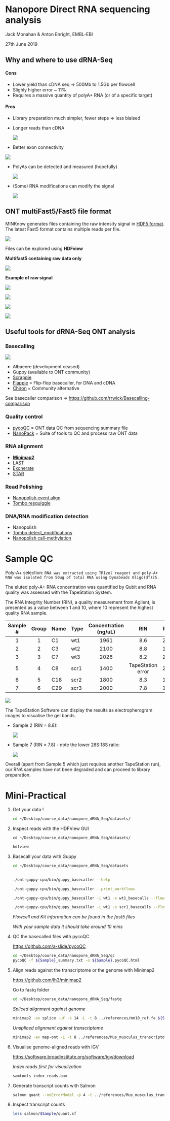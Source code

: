 # Nanopore Direct RNA sequencing analysis

Jack Monahan & Anton Enright, EMBL-EBI

27th June 2019



## Why and where to use dRNA-Seq

#### Cons

- Lower yield than cDNA seq => 500Mb to 1.5Gb per flowcell 
- Slighly higher error ~ 11%
- Requires a massive quantity of polyA+ RNA (or of a specific target)



#### Pros

- Library preparation much simpler, fewer steps => less biaised

- Longer reads than cDNA

  ![](pictures/Slide17.png) 

- Better exon connectivity

![](pictures/exon_align.png)

* PolyAs can be detected and measured (hopefully)

  ![](pictures/Slide09.png)

* (Some) RNA modifications can modify the signal

  ![](pictures/Slide34.png)

   



## ONT multiFast5/Fast5 file format

MINKnow generates files containing the raw intensity signal in [HDF5 format](https://support.hdfgroup.org/HDF5/). The latest Fast5 format contains multiple reads per file.

![](pictures/HDF5.jpeg)



Files can be explored using **HDFview**

**Multifast5 containing raw data only**

![](pictures/fast5_pre.png)




**Example of raw signal**

![](pictures/fast5_raw.png)

![](pictures/Raw1.png)

![](pictures/Raw2.png)

![](pictures/Raw3.png)



## Useful tools for dRNA-Seq ONT analysis

### Basecalling

![](pictures/nanopore_signal_to_sequence.jpg)

* ~~Albacore~~ (development ceased)
* Guppy (available to ONT community) 
* [Scrappie](https://github.com/nanoporetech/scrappie)
* [Flappie](https://github.com/nanoporetech/flappie)  = Flip-flop basecaller, for DNA and cDNA
* [Chiron](https://github.com/haotianteng/chiron) = Community alternative

See basecaller comparison => https://github.com/rrwick/Basecalling-comparison

### Quality control

* [pycoQC](https://github.com/a-slide/pycoQC) = ONT data QC from sequencing summary file
* [NanoPack](https://github.com/wdecoster/nanopack) = Suite of tools to QC and process raw ONT data

### RNA alignment

* [**Minimap2** ](https://github.com/lh3/minimap2)
* [LAST](http://last.cbrc.jp)
* [Exonerate](https://www.ebi.ac.uk/about/vertebrate-genomics/software/exonerate)
* [STAR](https://github.com/alexdobin/STAR)

### Read Polishing

* [Nanopolish event align](https://nanopolish.readthedocs.io/en/latest/)
* [Tombo resquiggle](https://nanoporetech.github.io/tombo/)

### DNA/RNA modification detection
* Nanopolish
* [Tombo detect_modifications](https://nanoporetech.github.io/tombo/)
* [Nanopolish call-methylation](https://nanopolish.readthedocs.io/en/latest/quickstart_call_methylation.html)

# Sample QC

Poly-A+ selection: `RNA was extracted using TRIzol reagent and poly-A+ RNA was isolated from 50ug of total RNA using Dynabeads Oligo(dT)25.`

The eluted poly-A+ RNA concentration was quantified by Qubit and RNA quality was assessed with the TapeStation System.

The RNA Integrity Number (RIN), a quality measurement from Agilent, is presented as a value between 1 and 10, where 10 represent the highest quality RNA sample.

| Sample # | Group | Name | Type  | Concentration (ng/uL) |        RIN        | Reads | Bases (Gb) |
|:--------:|:-----:|------|-------|:---------------------:|:-----------------:|:-----:|:-----------|
|     1    |  1    |  C1  |  wt1  |          1961         |        8.6        | 2.52M | 2.77       |
|     2    |  2    |  C3  |  wt2  |          2100         |        8.8        | 1.02M | 1.02       |
|     3    |  3    |  C7  |  wt3  |          2026         |        8.2        | 2.58M | 3.01       |
|     5    |  4    |  C8  |  scr1 |          1400         | TapeStation error | 2.61M | 3.03       |
|     6    |  5    | C18 |  scr2  |          1800         |        8.3        | 1.90M | 2.16       |
|     7    |  6    | C29 |  scr3  |          2000         |        7.8        | 1.10M | 0.60       |

  ![](pictures/ts_Gel.png) 

The TapeStation Software can display the results as electropherogram images to visualise the gel bands.

- Sample 2 (RIN = 8.8):

  ![](pictures/ts_S2EPG.png) 

- Sample 7 (RIN = 7.8) - note the lower 28S:18S ratio:

  ![](pictures/ts_S8EPG.png) 

Overall (apart from Sample 5 which just requires another TapeStation run), our RNA samples have not been degraded and can proceed to library preparation.

# Mini-Practical

1. Get your data !

   ```bash
   cd ~/Desktop/course_data/nanopore_dRNA_Seq/datasets/
   ```


2. Inspect reads with the HDFView GUI

   ```
   cd ~/Desktop/course_data/nanopore_dRNA_Seq/datasets/
   ```

   ```bash
   hdfview
   ```

     

3. Basecall your data with Guppy

   ```bash
   cd ~/Desktop/course_data/nanopore_dRNA_Seq/datasets
  
   ```

   ```bash
   ./ont-guppy-cpu/bin/guppy_basecaller --help
   
   ./ont-guppy-cpu/bin/guppy_basecaller --print_workflows
   
   ./ont-guppy-cpu/bin/guppy_basecaller -i wt1 -s wt1_basecalls --flowcell FLO-MIN106 --kit SQK-RNA002 -q 0 --trim_strategy rna --reverse_sequence true --pt_scaling --qscore_filtering 0
   
   ./ont-guppy-cpu/bin/guppy_basecaller -i wt1 -s scr1_basecalls --flowcell FLO-MIN106 --kit SQK-RNA002 -q 0 --trim_strategy rna --reverse_sequence true --pt_scaling --qscore_filtering 0
   
   ```

   *Flowcell and Kit information can be found in the fast5 files*

   *With your sample data it should take around 10 mins*
   


4. QC the basecalled files with pycoQC

   https://github.com/a-slide/pycoQC

   ```bash
   cd ~/Desktop/course_data/nanopore_dRNA_Seq/qc
   pycoQC -f ${Sample}_summary.txt -o ${Sample}.pycoQC.html
   ```
   

5. Align reads against the transcriptome or the genome with Minimap2

   https://github.com/lh3/minimap2

   Go to fastq folder
   
   ```bash
   cd ~/Desktop/course_data/nanopore_dRNA_Seq/fastq
   ```

   *Spliced alignment against genome*
   
   ```bash
   minimap2 -ax splice -uf -k 14 -L -t 8 ../references/mm10_ref.fa ${Sample}.fastq.gz | samtools view -bh -F 2308 | samtools sort -o reads.bam
   ```

    *Unspliced alignment against transcriptome*

   ```bash
   minimap2 -ax map-ont -L -t 8 ../references/Mus_musculus_transcriptome.fa.gz ${Sample}.fastq.gz | samtools view -bh -F 2308 | samtools sort -o transcriptome.bam
   ```

   

6. Visualise genome-aligned reads with IGV

   https://software.broadinstitute.org/software/igv/download

   *Index reads first for visualization*

   ```bash
   samtools index reads.bam
   ```

7. Generate transcript counts with Salmon

   ```bash
   salmon quant --noErrorModel -p 4 -t ../references/Mus_musculus_transcriptome.fa.gz -l U -a transcriptome.bam  -o salmon/$Sample
   ```

8. Inspect transcript counts

   ```bash
   less salmon/$Sample/quant.sf
   ```


